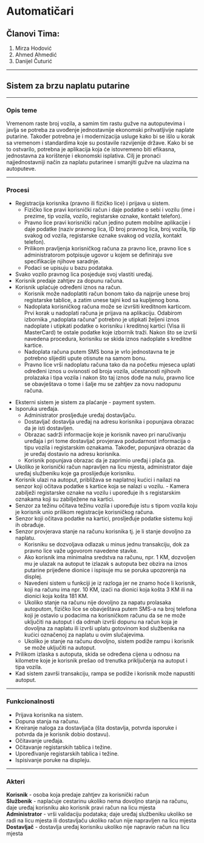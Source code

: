 # Automatičari
## Članovi Tima:

1. Mirza Hodović
2. Ahmed Ahmedić
3. Danijel Čuturić
---
## Sistem za brzu naplatu putarine
---
### Opis teme
Vremenom raste broj vozila, a samim tim rastu gužve na autoputevima i javlja se potreba za uvođenje jednostavnije ekonomski prihvatljivije naplate putarine. Također potrebna je i modernizacija usluge kako bi se išlo u korak sa vremenom i standardima koje su postavile razvijenije države. Kako bi se to ostvarilo, potrebna je aplikacija koja će istovremeno biti efikasna, jednostavna za korištenje i ekonomski isplativa. Cilj je pronaći najjednostavniji način za naplatu putarinee i smanjiti gužve na ulazima na autoputeve.

---
### Procesi

* Registracija korisnika (pravno ili fizičko lice) i prijava u sistem.  
  * Fizičko lice pravi korisnički račun i daje podatke o sebi i vozilu (ime i prezime, tip vozila, vozilo, registarske oznake, kontakt telefon).
  * Pravno lice pravi korisnički račun jedino putem mobilne aplikacije i daje podatke (naziv pravnog lica, ID broj pravnog lica, broj vozila, tip svakog od vozila, registarske oznake svakog od vozila, kontakt telefon).
  * Prilikom pravljenja korisničkog računa za pravno lice, pravno lice s administratorom potpisuje ugovor u kojem se definiraju sve specifikacije njihove saradnje. 
  * Podaci se upisuju u bazu podataka.
* Svako vozilo pravnog lica posjeduje svoj vlastiti uređaj.
* Korisnik predaje zahtjev za dopunu računa.
* Korisnik uplaćuje određeni iznos na račun.
  * Korisnik može nadoplatiti račun bonom tako da najprije unese broj registarske tablice, a zatim unese tajni kod sa kupljenog bona.
  * Nadoplata korisničkog računa može se izvršiti kreditnom karticom. Prvi korak u nadoplati računa je prijava na aplikaciju. Odabirom izbornika „nadoplata računa“ potrebno je utipkati željeni iznos nadoplate i utipkati podatke o korisniku i kreditnoj kartici (Visa ili MasterCard) te ostale podatke koje izbornik traži. Nakon što se izvrši navedena procedura, korisniku se skida iznos nadoplate s kreditne kartice.
  * Nadoplata računa putem SMS bona je vrlo jednostavna te je potrebno slijediti upute otisnute na samom bonu.
  * Pravno lice vrši nadoplatu računa tako da na početku mjeseca uplati određeni iznos u ovisnosti od broja vozila, učestanosti njihovih prolazaka i tipa vozila i nakon što taj iznos dođe na nulu, pravno lice se obavještava o tome i šalje mu se zahtjev za novu nadopunu računa.
- Eksterni sistem je sistem za plaćanje - payment system.
- Isporuka uređaja.  
  * Administrator prosljeđuje uređaj dostavljaču.  
  * Dostavljač dostavlja uređaj na adresu korisnika i popunjava obrazac da je isti dostavljen.
  * Obrazac sadrži informacije koje je korisnik naveo pri naručivanju uređaja i pri tome dostavljač provjerava podudarnost informacija o tipu vozila i registarskim oznakama. Također, popunjava obrazac da je uređaj dostavio na adresu korisnika.
  * Korisnik popunjava obrazac da je zaprimio uređaj i plaća ga.  
- Ukoliko je korisnički račun napravljen na licu mjesta, administrator daje uređaj službeniku koje ga proslijeđuje korisniku.
- Korisnik ulazi na autoput, približava se naplatnoj kućici i nailazi na senzor koji očitava podatke s kartice koja se nalazi u vozilu.  - Kamera zabilježi registarske oznake na vozilu i upoređuje ih s registarskim oznakama koji su zabilježene na kartici.  
- Senzor za težinu očitava težinu vozila i upoređuje istu s tipom vozila koju je korisnik unio prilikom registracije korisničkog računa.
- Senzor koji očitava podatke na kartici, prosljeđuje podatke sistemu koji ih obrađuje.   
- Senzor provjerava stanje na računu korisnika tj. je li stanje dovoljno za naplatu.
  - Korisniku se dozvoljava odlazak u minus jednu transakciju, dok za pravno lice važe ugovorom navedene stavke.  
  - Ako korisnik ima minimalna sredstva na računu, npr. 1 KM, dozvoljen mu je ulazak na autoput te izlazak s autoputa bez obzira na iznos putarine prijeđene dionice i ispisuje mu se poruka upozorenja na displej.   
  - Navedeni sistem u funkciji je iz razloga jer ne znamo hoće li korisnik, koji na računu ima npr. 10 KM, izaći na dionici koja košta 3 KM ili na dionici koja košta 181 KM.  
  - Ukoliko stanje na računu nije dovoljno za napatu prolasaka autoputom, fizičko lice se obavještava putem SMS-a na broj telefona koji je ostavio u podacima na korisničkom računu da se ne može uključiti na autoput i da odmah izvrši dopunu na račun koja je dovoljna za naplatu ili izvrši uplatu gotovinom kod službenika na kućici označenoj za naplatu u ovim slučajevima.
  - Ukoliko je stanje na računu dovoljno, sistem podiže rampu i korisnik se može uključiti na autoput.
- Prilikom izlaska s autoputa, skida se određena cijena u odnosu na kilometre koje je korisnik prešao od trenutka priključenja na autoput i tipa vozila.  
- Kad sistem završi transakciju, rampa se podiže i korisnik može napustiti autoput.  
--- 
### Funkcionalnosti

- Prijava korisnika na sistem.  
- Dopuna stanja na računu.  
- Kreiranje naloga za dostavljača (šta dostavlja, potvrda isporuke i potvrda da je korisnik dobio dostavu).
- Očitavanje uređaja.
- Očitavanje registarskih tablica i težine.  
- Upoređivanje registarskih tablica i težine.
- Ispisivanje poruke na displeju. 


---
### Akteri


**Korisnik** - osoba koja predaje zahtjev za korisnički račun  
**Službenik** - naplaćuje cestarinu ukoliko nema dovoljno stanja na računu, daje uređaj korisniku ako korisnik pravi račun na licu mjesta  
**Administrator** - vrši validaciju podataka; daje uređaj službeniku ukoliko se radi na licu mjesta ili dostavljaču ukoliko račun nije napravljen na licu mjesta  
**Dostavljač** - dostavlja uređaj korisniku ukoliko nije napravio račun na licu mjesta 
